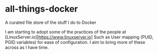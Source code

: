 # all-things-docker
A curated file store of the stuff I do to Docker


I am starting to adopt some of the practices of the people at [LinuxServer.io][https://www.linuxserver.io] 
Such as User mapping (PUID, PGID variables) for ease of configuration. I aim to bring more of these across
as I have time. 
